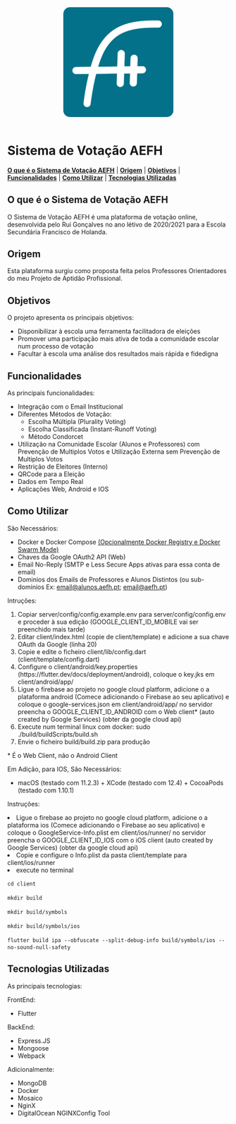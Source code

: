 <div align="center">
    <img alt="AEFH Logo" src="client/assets/icon.svg" width="250" style="border-radius: 15px">
</div>
<br />

# Sistema de Votação AEFH

[**O que é o Sistema de Votação AEFH**](#o-que-é-o-sistema-de-votação-aefh)
| [**Origem**](#origem)
| [**Objetivos**](#objetivos)
| [**Funcionalidades**](#funcionalidades)
| [**Como Utilizar**](#como-utilizar)
| [**Tecnologias Utilizadas**](#tecnologias-utilizadas)

## O que é o Sistema de Votação AEFH

O Sistema de Votação AEFH é uma plataforma de votação online, desenvolvida pelo Rui Gonçalves no ano létivo de 2020/2021 para a Escola Secundária Francisco de Holanda.

## Origem

Esta plataforma surgiu como proposta feita pelos Professores Orientadores do meu Projeto de Aptidão Profissional.

## Objetivos

O projeto apresenta os principais objetivos:

- Disponibilizar à escola uma ferramenta facilitadora de eleições
- Promover uma participação mais ativa de toda a comunidade escolar num processo de votação
- Facultar à escola uma análise dos resultados mais rápida e fidedigna

## Funcionalidades

As principais funcionalidades:

- Integração com o Email Institucional
- Diferentes Métodos de Votação:
  - Escolha Múltipla (Plurality Voting)
  - Escolha Classificada (Instant-Runoff Voting)
  - Método Condorcet
- Utilização na Comunidade Escolar (Alunos e Professores) com Prevenção de Multiplos Votos e Utilização Externa sem Prevenção de Multiplos Votos
- Restrição de Eleitores (Interno)
- QRCode para a Eleição
- Dados em Tempo Real
- Aplicações Web, Android e IOS

## Como Utilizar

São Necessários:

- Docker e Docker Compose [(Opcionalmente Docker Registry e Docker Swarm Mode)](https://docs.docker.com/engine/swarm/stack-deploy/)
- Chaves da Google OAuth2 API (Web)
- Email No-Reply (SMTP e Less Secure Apps ativas para essa conta de email)
- Dominios dos Emails de Professores e Alunos Distintos (ou sub-dominios Ex: email@alunos.aefh.pt; email@aefh.pt)

Intruções:

<ol>
    <li>Copiar server/config/config.example.env para server/config/config.env e proceder à sua edição (GOOGLE_CLIENT_ID_MOBILE vai ser preenchido mais tarde)</li>
    <li>Editar client/index.html (copie de client/template) e adicione a sua chave OAuth da Google (linha 20)</li>
    <li>Copie e edite o ficheiro client/lib/config.dart (client/template/config.dart)</li>
    <li>Configure o client/android/key.properties (https://flutter.dev/docs/deployment/android), coloque o key.jks em client/android/app/</li>
    <li>Ligue o firebase ao projeto no google cloud platform, adicione o a plataforma android (Comece adicionando o Firebase ao seu aplicativo) e coloque o google-services.json em client/android/app/ no servidor preencha o GOOGLE_CLIENT_ID_ANDROID com o Web client* (auto created by Google Services) (obter da google cloud api)</li>
    <li>Execute num terminal linux com docker: sudo ./build/buildScripts/build.sh</li>
    <li>Envie o ficheiro build/build.zip para produção</li>
</ol>

\* É o Web Client, não o Android Client

Em Adição, para IOS, São Necessários:

- macOS (testado com 11.2.3) + XCode (testado com 12.4) + CocoaPods (testado com 1.10.1)

Instruções:

<li>Ligue o firebase ao projeto no google cloud platform, adicione o a plataforma ios (Comece adicionando o Firebase ao seu aplicativo) e coloque o GoogleService-Info.plist em client/ios/runner/ no servidor preencha o GOOGLE_CLIENT_ID_IOS com o iOS client (auto created by Google Services) (obter da google cloud api)</li>
<li>Copie e configure o Info.plist da pasta client/template para client/ios/runner</li>
<li>execute no terminal</li>

    cd client

    mkdir build

    mkdir build/symbols

    mkdir build/symbols/ios

    flutter build ipa --obfuscate --split-debug-info build/symbols/ios --no-sound-null-safety

## Tecnologias Utilizadas

As principais tecnologias:

FrontEnd:
- Flutter

BackEnd:
- Express.JS
- Mongoose
- Webpack

Adicionalmente:
- MongoDB
- Docker
- Mosaico
- NginX
- DigitalOcean NGINXConfig Tool
